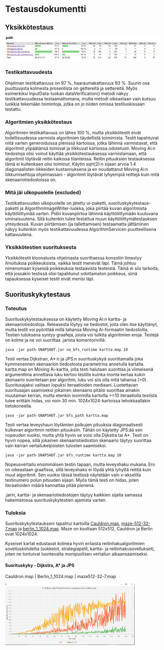 # Testausdokumentti

## Yksikkötestaus
<img src="https://github.com/ktatu/Path/blob/master/documentation/kuvat/testikattavuus.png">

### Testikattavuudesta
Ohjelman testikattavuus on 97 %, haaraumakattavuus 93 %. Suurin osa puuttuvasta kolmesta prosentista on gettereitä ja settereitä. Myös esimerkiksi InputData-luokan dataVerification() metodi näkyy testikattavuudessa testaamattomana, mutta metodi oikeastaan vain kutsuu luokkia tekemään toimintoja, jotka on jo niiden omissa testiluokissaan testattu.

### Algoritmien yksikkötestaus
Algoritmien testikattavuus on lähes 100 %, mutta yksikkötestit eivät todellisuudessa varmista algoritmien täydellistä toimimista. Testit tapahtuvat niitä varten generoiduissa pienissä kartoissa, jotka lähinnä varmistavat, että algoritmit ylipäätänsä toimivat ja liikkuvat kartoissa odotetusti. Moving Ai:n tiedostoja olisi voinut käyttää yksikkötestauksessa varmistamaan, että algoritmit löytävät reitin kaikissa tilanteissa. Reitin pituuksien testauksessa tämä ei kuitenkaan olisi toiminut. Käytin sqrt(2):n sijaan arvoa 1.4 diagonaalisten liikkeiden kustannuksena ja en noudattanut Moving Ai:n liikkumisehtoja ohjelmassani - algoritmit löytävät lyhyempiä reittejä kuin mitä skenaariotiedostoissa on.

### Mitä jäi ulkopuolelle (excluded)
Testikattavuuden ulkopuolelle on jätetty ui-paketti, suorituskykytestaus-paketti ja AlgorithmImageWriter-luokka, joka piirtää kuvan algoritmista käyttöliittymää varten. Pidin kuvanpiirtoa lähinnä käyttöliittymään kuuluvana ominaisuutena. Sitä kuitenkin tulee testattua muun käyttöliittymätestauksen yhteydessä. Kuvan piirtämisen (ja tallettamisen) testaamatta jättäminen näkyy kuitenkin myös testikattavuudessa AlgorithmServicen puutteellisena kattavuutena.

### Yksikkötestien suorituksesta
Yksikkötestit kloonatusta ohjelmasta suorittaessa konsoliin ilmestyy ilmoituksia poikkeuksista, vaikka testit menevät läpi. Tämä johtuu nimenomaan kyseisiä poikkeuksia testaavista testeistä. Tämä ei siis tarkoita, että jossakin testissä olisi tapahtunut odottamaton poikkeus, siinä tapauksessa kyseiset testit eivät menisi läpi.

## Suorituskykytestaus

### Toteutus
Suorituskykytestauksessa on käytetty Moving Ai:n kartta- ja skenaariotiedostoja. Releasesta löytyy ne tiedostot, joita olen itse käyttänyt, mutta testit voi pyörittää millä tahansa Moving Ai-formaatin tiedostoilla. Testien tuloksena syntyy graafeja, joista voi tulkita algoritmien eroja. Testejä on kolme ja ne voi suorittaa .jarista komentorivillä:
```
java -jar path-SNAPSHOT.jar no_bfs_runtime kartta.map 10
```
Testi vertaa Dijkstran, A*:n ja JPS:n suorituskykyä suorittamalla joka kymmenennen skenaarion tiedostosta parametrina annetulla kartalla. kartta.map on Moving Ai-kartta, jolla testi halutaan suorittaa ja viimeisenä argumenttina annettava luku kertoo testille kuinka monta kertaa kukin skenaario suoritetaan per algoritmi, luku voi siis olla mitä tahansa (>0). Suoritusajaksi valitaan lopuksi iteraatioiden mediaani. Luotettavan suoritusajan saamiseksi jokainen skenaario pitäisi suorittaa ainakin muutaman kerran, mutta etenkin isommilla kartoilla >=10 iteraatiolla testistä tulee erittäin hidas, voi noin 30 min. 1024x1024-kartoissa tehokkaallakin tietokoneella.

```
java -jar path-SNAPSHOT.jar bfs_path kartta.map
```
Testi vertaa leveyshaun löytämien polkujen pituuksia diagonaalisesti kulkevan algoritmin reittien pituuksiin. Tähän on käytetty JPS:ää sen nopeuden vuoksi, mutta yhtä hyvin se voisi olla Dijkstra tai A*. Testi on hyvin nopea, sillä jokainen skenaariotiedoston skenaario täytyy suorittaa vain kerran vertailukelpoisten tulosten saamiseksi.

```
java -jar path-SNAPSHOT.jar bfs_runtime kartta.map 10
```
Nopeusvertailu ensimmäisen testin tapaan, mutta leveyshaku mukana. Ero on oikeastaan graafissa, sillä leveyshaku ei löydä yhtä lyhyttä reittiä kuin muut algoritmit. Sen vuoksi tässä testissä näytetään vain x-akselilla testinumero polun pituuden sijaan. Myös tämä testi on hidas, joten iteraatioiden määrä kannattaa pitää pienenä.

.jarin, kartta- ja skenaariotiedostojen täytyy kaikkien sijaita samassa hakemistossa suorituskykytestien ajamista varten.

### Tuloksia
Suorituskykytestaukseni tapahtui kartoilla [Cauldron.map](https://github.com/ktatu/Path/blob/master/documentation/kuvat/Cauldron.png), [maze-512-32-7.map](https://github.com/ktatu/Path/blob/master/documentation/kuvat/maze512-32-7.png) ja [berlin_1_1024.map](https://github.com/ktatu/Path/blob/master/documentation/kuvat/Berlin_1_1024.png). Maze on kooltaan 512x512, Cauldron ja Berlin ovat 1024x1024.

Kyseiset kartat edustavat kolmea hyvin erilaista reitinhakualgoritmien sovelluskohdetta (sokkelot, strategiapelit, kartta- ja reitinhakusovellukset), joten ne tuntuivat luontevalta monipuolisen vertailun aikaansaamiseksi.

#### Suorituskyky - Dijkstra, A* ja JPS
Cauldron.map          |  Berlin_1_1024.map          |  maze512-32-7.map

<img src="https://github.com/ktatu/Path/blob/master/documentation/kuvat/no_bfs_runtime_cauldron.png" height="200">

